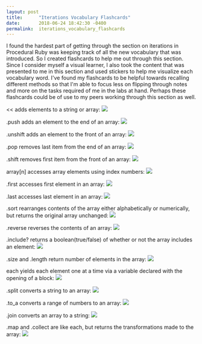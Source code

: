 ```yaml
---
layout: post
title:      "Iterations Vocabulary Flashcards"
date:       2018-06-24 18:42:30 -0400
permalink:  iterations_vocabulary_flashcards
---
```


I found the hardest part of getting through the section on iterations in Procedural Ruby was keeping track of all the new vocabulary that was introduced. So I created flashcards to help me out through this section. Since I consider myself a visual learner, I also took the content that was presented to me in this section and used stickers to help me visualize each vocabulary word. I've found my flashcards to be helpful towards recalling different methods so that I'm able to focus less on flipping through notes and more on the tasks required of me in the labs at hand. Perhaps these flashcards could be of use to my peers working through this section as well.

<< adds elements to a string or array:
![](https://imgur.com/v0tRkWZ.jpg)

.push adds an element to the end of an array:
![](https://imgur.com/d7GXX3y.jpg)

.unshift adds an element to the front of an array:
![](https://imgur.com/pBI9xMi.jpg)

.pop removes last item from the end of an array:
![](https://imgur.com/hWX0wlO.jpg)

.shift removes first item from the front of an array:
![](https://imgur.com/ThL9UIc.jpg)

array[n] accesses array elements using index numbers:
![](https://imgur.com/lriVToy.jpg)

.first accesses first element in an array:
![](https://imgur.com/QERYDWo.jpg)

.last accesses last element in an array:
![](https://imgur.com/5h8sI9W.jpg)

.sort rearranges contents of the array either alphabetically or numerically, but returns the original array unchanged:
![](https://imgur.com/sBCL5y9.jpg)

.reverse reverses the contents of an array:
![](https://imgur.com/zhAYd6X.jpg)

.include? returns a boolean(true/false) of whether or not the array includes an element:
![](https://imgur.com/b2vCo9T.jpg)

.size and .length return number of elements in the array:
![](https://imgur.com/jC1VAvT.jpg)

each yields each element one at a time via a variable declared with the opening of a block:
![](https://imgur.com/7H5JMpt.jpg)

.split converts a string to an array:
![](https://imgur.com/V45mfYL.jpg)

.to_a converts a range of numbers to an array:
![](https://imgur.com/JvdAFpG.jpg)

.join converts an array to a string:
![](https://imgur.com/E96uP5K.jpg)

.map and .collect are like each, but returns the transformations made to the array:
![](https://imgur.com/C9yLBu9.jpg)

